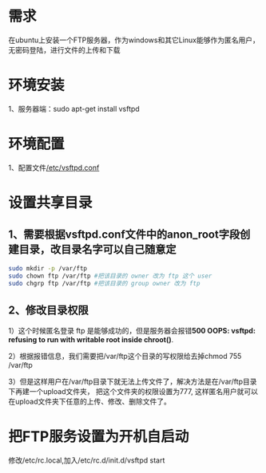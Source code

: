 # 需求
在ubuntu上安装一个FTP服务器，作为windows和其它Linux能够作为匿名用户，无密码登陆，进行文件的上传和下载

# 环境安装
1、服务器端：sudo apt-get install vsftpd

# 环境配置
1、配置文件[/etc/vsftpd.conf](https://github.com/CQ-HC/KylinHome/blob/master/codebase/vsftpd.conf)

# 设置共享目录
## 1、需要根据vsftpd.conf文件中的anon_root字段创建目录，改目录名字可以自己随意定
```bash
sudo mkdir -p /var/ftp
sudo chown ftp /var/ftp #把该目录的 owner 改为 ftp 这个 user
sudo chgrp ftp /var/ftp #把该目录的 group owner 改为 ftp
```

## 2、修改目录权限
1）这个时候匿名登录 ftp 是能够成功的，但是服务器会报错**500 OOPS: vsftpd: refusing to run with writable root inside chroot()**.

2）根据报错信息，我们需要把/var/ftp这个目录的写权限给去掉chmod 755 /var/ftp

3）但是这样用户在/var/ftp目录下就无法上传文件了，解决方法是在/var/ftp目录下再建一个upload文件夹，
把这个文件夹的权限设置为777, 这样匿名用户就可以在upload文件夹下任意的上传、修改、删除文件了。

# 把FTP服务设置为开机自启动
修改/etc/rc.local,加入/etc/rc.d/init.d/vsftpd  start
